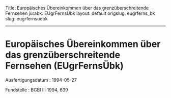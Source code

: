 Title: Europäisches Übereinkommen über das grenzüberschreitende Fernsehen
jurabk: EUgrFernsÜbk
layout: default
origslug: eugrferns_bk
slug: eugrfernsuebk

---

# Europäisches Übereinkommen über das grenzüberschreitende Fernsehen (EUgrFernsÜbk)

Ausfertigungsdatum
:   1994-05-27

Fundstelle
:   BGBl II: 1994, 639

